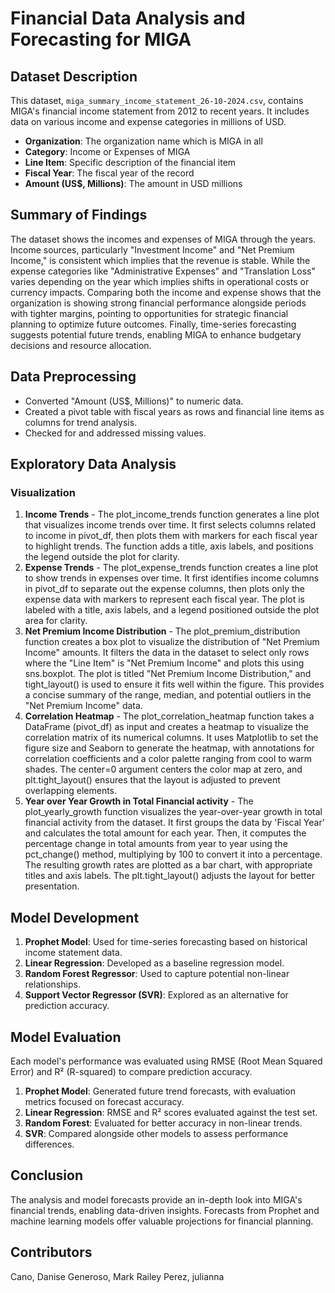 
# Financial Data Analysis and Forecasting for MIGA

## Dataset Description
This dataset, `miga_summary_income_statement_26-10-2024.csv`, contains MIGA's financial income statement from 2012 to recent years. It includes data on various income and expense categories in millions of USD.

- **Organization**: The organization name which is MIGA in all 
- **Category**: Income or Expenses of MIGA
- **Line Item**: Specific description of the financial item
- **Fiscal Year**: The fiscal year of the record
- **Amount (US$, Millions)**: The amount in USD millions

## Summary of Findings
The dataset shows the incomes and expenses of MIGA through the years. Income sources, particularly "Investment Income" and "Net Premium Income," is consistent which implies that the revenue is stable. While the expense categories like "Administrative Expenses" and "Translation Loss" varies depending on the year which implies shifts in operational costs or currency impacts. Comparing both the income and expense shows that the organization is showing strong financial performance alongside periods with tighter margins, pointing to opportunities for strategic financial planning to optimize future outcomes. Finally, time-series forecasting suggests potential future trends, enabling MIGA to enhance budgetary decisions and resource allocation.

## Data Preprocessing
- Converted "Amount (US$, Millions)" to numeric data.
- Created a pivot table with fiscal years as rows and financial line items as columns for trend analysis.
- Checked for and addressed missing values.

## Exploratory Data Analysis
### Visualization
1. **Income Trends** - The plot_income_trends function generates a line plot that visualizes income trends over time. It first selects columns related to income in pivot_df, then plots them with markers for each fiscal year to highlight trends. The function adds a title, axis labels, and positions the legend outside the plot for clarity.
2. **Expense Trends** - The plot_expense_trends function creates a line plot to show trends in expenses over time. It first identifies income columns in pivot_df to separate out the expense columns, then plots only the expense data with markers to represent each fiscal year. The plot is labeled with a title, axis labels, and a legend positioned outside the plot area for clarity. 
3. **Net Premium Income Distribution** - The plot_premium_distribution function creates a box plot to visualize the distribution of "Net Premium Income" amounts. It filters the data in the dataset to select only rows where the "Line Item" is "Net Premium Income" and plots this using sns.boxplot. The plot is titled "Net Premium Income Distribution," and tight_layout() is used to ensure it fits well within the figure. This provides a concise summary of the range, median, and potential outliers in the "Net Premium Income" data.
4. **Correlation Heatmap** - The plot_correlation_heatmap function takes a DataFrame (pivot_df) as input and creates a heatmap to visualize the correlation matrix of its numerical columns. It uses Matplotlib to set the figure size and Seaborn to generate the heatmap, with annotations for correlation coefficients and a color palette ranging from cool to warm shades. The center=0 argument centers the color map at zero, and plt.tight_layout() ensures that the layout is adjusted to prevent overlapping elements.
5. **Year over Year Growth in Total Financial activity** - The plot_yearly_growth function visualizes the year-over-year growth in total financial activity from the dataset. It first groups the data by 'Fiscal Year' and calculates the total amount for each year. Then, it computes the percentage change in total amounts from year to year using the pct_change() method, multiplying by 100 to convert it into a percentage. The resulting growth rates are plotted as a bar chart, with appropriate titles and axis labels. The plt.tight_layout() adjusts the layout for better presentation.

## Model Development
1. **Prophet Model**: Used for time-series forecasting based on historical income statement data.
2. **Linear Regression**: Developed as a baseline regression model.
3. **Random Forest Regressor**: Used to capture potential non-linear relationships.
4. **Support Vector Regressor (SVR)**: Explored as an alternative for prediction accuracy.

## Model Evaluation
Each model's performance was evaluated using RMSE (Root Mean Squared Error) and R² (R-squared) to compare prediction accuracy.

1. **Prophet Model**: Generated future trend forecasts, with evaluation metrics focused on forecast accuracy.
2. **Linear Regression**: RMSE and R² scores evaluated against the test set.
3. **Random Forest**: Evaluated for better accuracy in non-linear trends.
4. **SVR**: Compared alongside other models to assess performance differences.

## Conclusion
The analysis and model forecasts provide an in-depth look into MIGA's financial trends, enabling data-driven insights. Forecasts from Prophet and machine learning models offer valuable projections for financial planning.

## Contributors
Cano, Danise 
Generoso, Mark Railey
Perez, julianna
